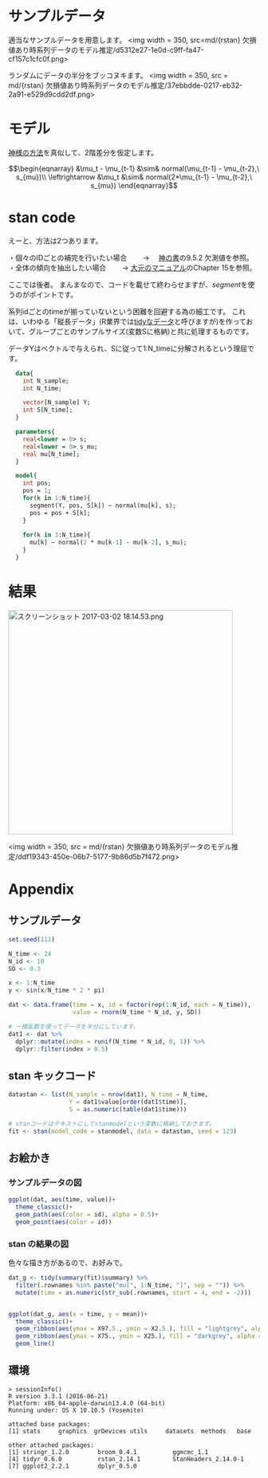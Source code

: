 # サンプルデータ

適当なサンプルデータを用意します。
<img width = 350, src=md/{rstan} 欠損値あり時系列データのモデル推定/d5312e27-1e0d-c9ff-fa47-cf157c1cfc0f.png>

ランダムにデータの半分をブッコヌキます。
<img width = 350, src = md/{rstan} 欠損値あり時系列データのモデル推定/37ebbdde-0217-eb32-2a91-e529d9cdd2df.png>

# モデル

[神様の方法](http://statmodeling.hatenablog.com/entry/difference-between-time-courses)を真似して、2階差分を仮定します。

```math
\begin{eqnarray}
&\mu_t - \mu_{t-1} &\sim& normal(\mu_{t-1} - \mu_{t-2},\ s_{mu})\\
\leftrightarrow &\mu_t &\sim& normal(2*\mu_{t-1} - \mu_{t-2},\ s_{mu})
\end{eqnarray}
```
# stan code
えーと、方法は2つあります。

・個々のIDごとの補完を行いたい場合
　　→ 　[神の書](http://www.kyoritsu-pub.co.jp/bookdetail/9784320112421)の9.5.2 欠測値を参照。
・全体の傾向を抽出したい場合
　　→ [大元のマニュアル](http://mc-stan.org/documentation/)のChapter 15を参照。

ここでは後者。
まんまなので、コードを載せて終わらせますが、$segment$を使うのがポイントです。

系列idごとのtimeが揃っていないという困難を回避する為の細工です。
これは、いわゆる「縦長データ」(R業界では[tidyなデータ](http://uribo.hatenablog.com/entry/2015/12/01/055000)と呼びますが)を作っておいて、グループごとのサンプルサイズ(変数Sに格納)と共に処理するものです。

データYはベクトルで与えられ、Sに従って1:N_timeに分解されるという理屈です。

```stan
  data{
    int N_sample;
    int N_time;

    vector[N_sample] Y;
    int S[N_time];
  }

  parameters{
    real<lower = 0> s;
    real<lower = 0> s_mu;
    real mu[N_time];
  }

  model{
    int pos;
    pos = 1;
    for(k in 1:N_time){
      segment(Y, pos, S[k]) ~ normal(mu[k], s);
      pos = pos + S[k];
    }
    
    for(k in 3:N_time){
      mu[k] ~ normal(2 * mu[k-1] - mu[k-2], s_mu);
    }
  }
```

# 結果
<img width="450" alt="スクリーンショット 2017-03-02 18.14.53.png" src="md/{rstan} 欠損値あり時系列データのモデル推定/d9e8a4ab-84d8-437e-b293-9328005d3844.png">

<img width = 350, src = md/{rstan} 欠損値あり時系列データのモデル推定/ddf19343-450e-06b7-5177-9b86d5b7f472.png>



# Appendix
## サンプルデータ
```r
set.seed(111)

N_time <- 24
N_id <- 10
SD <- 0.3

x <- 1:N_time
y <- sin(x/N_time * 2 * pi)

dat <- data.frame(time = x, id = factor(rep(1:N_id, each = N_time)),
                  value = rnorm(N_time * N_id, y, SD))

# 一様乱数を使ってデータを半分にしています。
dat1 <- dat %>% 
  dplyr::mutate(index = runif(N_time * N_id, 0, 1)) %>% 
  dplyr::filter(index > 0.5)
```

## stan キックコード

```r
datastan <- list(N_sample = nrow(dat1), N_time = N_time,
                 Y = dat1$value[order(dat1$time)], 
                 S = as.numeric(table(dat1$time)))

# stanコードはテキストにしてstanmodelという変数に格納しておきます。
fit <- stan(model_code = stanmodel, data = datastan, seed = 123)
```

## お絵かき
### サンプルデータの図
```r
ggplot(dat, aes(time, value))+
  theme_classic()+
  geom_path(aes(color = id), alpha = 0.5)+
  geom_point(aes(color = id))
```

### stan の結果の図
色々な描き方があるので、お好みで。

```r
dat_g <- tidy(summary(fit)$summary) %>% 
  filter(.rownames %in% paste("mu[", 1:N_time, "]", sep = "")) %>% 
  mutate(time = as.numeric(str_sub(.rownames, start = 4, end = -2)))


ggplot(dat_g, aes(x = time, y = mean))+
  theme_classic()+
  geom_ribbon(aes(ymax = X97.5., ymin = X2.5.), fill = "lightgrey", alpha =0.5)+
  geom_ribbon(aes(ymax = X75., ymin = X25.), fill = "darkgrey", alpha =0.5)+
  geom_line()
```

## 環境

```
> sessionInfo()
R version 3.3.1 (2016-06-21)
Platform: x86_64-apple-darwin13.4.0 (64-bit)
Running under: OS X 10.10.5 (Yosemite)

attached base packages:
[1] stats     graphics  grDevices utils     datasets  methods   base     

other attached packages:
[1] stringr_1.2.0        broom_0.4.1          ggmcmc_1.1          
[4] tidyr_0.6.0          rstan_2.14.1         StanHeaders_2.14.0-1
[7] ggplot2_2.2.1        dplyr_0.5.0         
```

